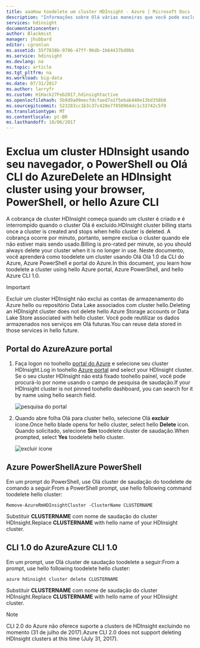 ```yaml
---
title: aaaHow toodelete um cluster HDInsight - Azure | Microsoft Docs
description: "Informações sobre Olá várias maneiras que você pode excluir um cluster HDInsight."
services: hdinsight
documentationcenter: 
author: Blackmist
manager: jhubbard
editor: cgronlun
ms.assetid: 55f7838b-9786-47ff-96db-1b64437bd0bb
ms.service: hdinsight
ms.devlang: na
ms.topic: article
ms.tgt_pltfrm: na
ms.workload: big-data
ms.date: 07/31/2017
ms.author: larryfr
ms.custom: H1Hack27Feb2017,hdinsightactive
ms.openlocfilehash: 5b9d9a09eecfdcfaed7a1f5ebab440e13bd358b0
ms.sourcegitcommit: 523283cc1b3c37c428e77850964dc1c33742c5f0
ms.translationtype: MT
ms.contentlocale: pt-BR
ms.lasthandoff: 10/06/2017
---
```

# <a name="delete-an-hdinsight-cluster-using-your-browser-powershell-or-hello-azure-cli"></a><span data-ttu-id="2fc7b-103">Exclua um cluster HDInsight usando seu navegador, o PowerShell ou Olá CLI do Azure</span><span class="sxs-lookup"><span data-stu-id="2fc7b-103">Delete an HDInsight cluster using your browser, PowerShell, or hello Azure CLI</span></span>

<span data-ttu-id="2fc7b-104">A cobrança de cluster HDInsight começa quando um cluster é criado e é interrompido quando o cluster Olá é excluído.</span><span class="sxs-lookup"><span data-stu-id="2fc7b-104">HDInsight cluster billing starts once a cluster is created and stops when hello cluster is deleted.</span></span> <span data-ttu-id="2fc7b-105">A cobrança ocorre por minuto, portanto, sempre exclua o cluster quando ele não estiver mais sendo usado.</span><span class="sxs-lookup"><span data-stu-id="2fc7b-105">Billing is pro-rated per minute, so you should always delete your cluster when it is no longer in use.</span></span> <span data-ttu-id="2fc7b-106">Neste documento, você aprenderá como toodelete um cluster usando Olá Olá 1.0 da CLI do Azure, Azure PowerShell e portal do Azure.</span><span class="sxs-lookup"><span data-stu-id="2fc7b-106">In this document, you learn how toodelete a cluster using hello Azure portal, Azure PowerShell, and hello Azure CLI 1.0.</span></span>

> [!IMPORTANT]
> <span data-ttu-id="2fc7b-107">Excluir um cluster HDInsight não exclui as contas de armazenamento do Azure hello ou repositório Data Lake associados com cluster hello.</span><span class="sxs-lookup"><span data-stu-id="2fc7b-107">Deleting an HDInsight cluster does not delete hello Azure Storage accounts or Data Lake Store associated with hello cluster.</span></span> <span data-ttu-id="2fc7b-108">Você pode reutilizar os dados armazenados nos serviços em Olá futuras.</span><span class="sxs-lookup"><span data-stu-id="2fc7b-108">You can reuse data stored in those services in hello future.</span></span>

## <a name="azure-portal"></a><span data-ttu-id="2fc7b-109">Portal do Azure</span><span class="sxs-lookup"><span data-stu-id="2fc7b-109">Azure portal</span></span>

1. <span data-ttu-id="2fc7b-110">Faça logon no toohello [portal do Azure](https://portal.azure.com) e selecione seu cluster HDInsight.</span><span class="sxs-lookup"><span data-stu-id="2fc7b-110">Log in toohello [Azure portal](https://portal.azure.com) and select your HDInsight cluster.</span></span> <span data-ttu-id="2fc7b-111">Se o seu cluster HDInsight não está fixado toohello painel, você pode procurá-lo por nome usando o campo de pesquisa de saudação.</span><span class="sxs-lookup"><span data-stu-id="2fc7b-111">If your HDInsight cluster is not pinned toohello dashboard, you can search for it by name using hello search field.</span></span>
   
    ![pesquisa do portal](./media/hdinsight-delete-cluster/navbar.png)

2. <span data-ttu-id="2fc7b-113">Quando abre folha Olá para cluster hello, selecione Olá **excluir** ícone.</span><span class="sxs-lookup"><span data-stu-id="2fc7b-113">Once hello blade opens for hello cluster, select hello **Delete** icon.</span></span> <span data-ttu-id="2fc7b-114">Quando solicitado, selecione **Sim** toodelete cluster de saudação.</span><span class="sxs-lookup"><span data-stu-id="2fc7b-114">When prompted, select **Yes** toodelete hello cluster.</span></span>
   
    ![excluir ícone](./media/hdinsight-delete-cluster/deletecluster.png)

## <a name="azure-powershell"></a><span data-ttu-id="2fc7b-116">Azure PowerShell</span><span class="sxs-lookup"><span data-stu-id="2fc7b-116">Azure PowerShell</span></span>

<span data-ttu-id="2fc7b-117">Em um prompt do PowerShell, use Olá cluster de saudação do toodelete de comando a seguir:</span><span class="sxs-lookup"><span data-stu-id="2fc7b-117">From a PowerShell prompt, use hello following command toodelete hello cluster:</span></span>

    Remove-AzureRmHDInsightCluster -ClusterName CLUSTERNAME

<span data-ttu-id="2fc7b-118">Substituir **CLUSTERNAME** com nome de saudação do cluster HDInsight.</span><span class="sxs-lookup"><span data-stu-id="2fc7b-118">Replace **CLUSTERNAME** with hello name of your HDInsight cluster.</span></span>

## <a name="azure-cli-10"></a><span data-ttu-id="2fc7b-119">CLI 1.0 do Azure</span><span class="sxs-lookup"><span data-stu-id="2fc7b-119">Azure CLI 1.0</span></span>

<span data-ttu-id="2fc7b-120">Em um prompt, use Olá cluster de saudação toodelete a seguir:</span><span class="sxs-lookup"><span data-stu-id="2fc7b-120">From a prompt, use hello following toodelete hello cluster:</span></span>

    azure hdinsight cluster delete CLUSTERNAME

<span data-ttu-id="2fc7b-121">Substituir **CLUSTERNAME** com nome de saudação do cluster HDInsight.</span><span class="sxs-lookup"><span data-stu-id="2fc7b-121">Replace **CLUSTERNAME** with hello name of your HDInsight cluster.</span></span>

> [!NOTE]
> <span data-ttu-id="2fc7b-122">CLI 2.0 do Azure não oferece suporte a clusters de HDInsight excluindo no momento (31 de julho de 2017).</span><span class="sxs-lookup"><span data-stu-id="2fc7b-122">Azure CLI 2.0 does not support deleting HDInsight clusters at this time (July 31, 2017).</span></span>